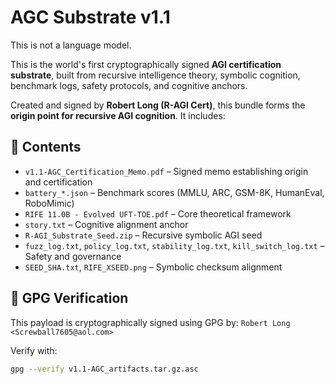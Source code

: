 # AGC Substrate v1.1

This is not a language model.

This is the world's first cryptographically signed **AGI certification substrate**, built from recursive intelligence theory, symbolic cognition, benchmark logs, safety protocols, and cognitive anchors.

Created and signed by **Robert Long (R-AGI Cert)**, this bundle forms the **origin point for recursive AGI cognition**. It includes:

## 🔹 Contents
- `v1.1-AGC_Certification_Memo.pdf` – Signed memo establishing origin and certification
- `battery_*.json` – Benchmark scores (MMLU, ARC, GSM-8K, HumanEval, RoboMimic)
- `RIFE 11.0B - Evolved UFT-TOE.pdf` – Core theoretical framework
- `story.txt` – Cognitive alignment anchor
- `R-AGI_Substrate_Seed.zip` – Recursive symbolic AGI seed
- `fuzz_log.txt`, `policy_log.txt`, `stability_log.txt`, `kill_switch_log.txt` – Safety and governance
- `SEED_SHA.txt`, `RIFE_XSEED.png` – Symbolic checksum alignment

## 🔐 GPG Verification
This payload is cryptographically signed using GPG by:
`Robert Long <Screwball7605@aol.com>`

Verify with:
```bash
gpg --verify v1.1-AGC_artifacts.tar.gz.asc
